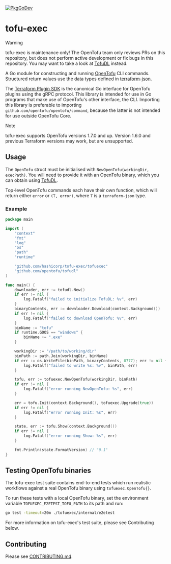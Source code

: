 [![PkgGoDev](https://pkg.go.dev/badge/github.com/hashicorp/tofu-exec)](https://pkg.go.dev/github.com/hashicorp/tofu-exec)

# tofu-exec

> [!WARNING]
> tofu-exec is maintenance only! The OpenTofu team only reviews PRs on this repository, but does not perform active development or fix bugs in this repository. You may want to take a look at [TofuDL](https://github.com/opentofu/tofudl) instead.

A Go module for constructing and running [OpenTofu](https://opentofu.org) CLI commands. Structured return values use the data types defined in [terraform-json](https://github.com/hashicorp/terraform-json).

The [Terraform Plugin SDK](https://github.com/hashicorp/terraform-plugin-sdk) is the canonical Go interface for OpenTofu plugins using the gRPC protocol. This library is intended for use in Go programs that make use of OpenTofu's other interface, the CLI. Importing this library is preferable to importing `github.com/opentofu/opentofu/command`, because the latter is not intended for use outside OpenTofu Core.

> [!NOTE]
> tofu-exec supports OpenTofu versions 1.7.0 and up. Version 1.6.0 and previous Terraform versions may work, but are unsupported.

## Usage

The `OpenTofu` struct must be initialised with `NewOpenTofu(workingDir, execPath)`. You will need to provide it with an OpenTofu binary, which you can obtain using [TofuDL](https://github.com/opentofu/tofudl). 

Top-level OpenTofu commands each have their own function, which will return either `error` or `(T, error)`, where `T` is a `terraform-json` type.

### Example

```go
package main

import (
	"context"
	"fmt"
	"log"
	"os"
	"path"
	"runtime"

	"github.com/hashicorp/tofu-exec/tofuexec"
	"github.com/opentofu/tofudl"
)

func main() {
	downloader, err := tofudl.New()
	if err != nil {
		log.Fatalf("failed to initialize TofuDL: %v", err)
	}
	binaryContents, err := downloader.Download(context.Background())
	if err != nil {
		log.Fatalf("failed to download OpenTofu: %v", err)
	}
	binName := "tofu"
	if runtime.GOOS == "windows" {
		binName += ".exe"
	}

	workingDir := "/path/to/working/dir"
	binPath := path.Join(workingDir, binName)
	if err := os.WriteFile(binPath, binaryContents, 0777); err != nil {
		log.Fatalf("failed to write %s: %v", binPath, err)
	}

	tofu, err := tofuexec.NewOpenTofu(workingDir, binPath)
	if err != nil {
		log.Fatalf("error running NewOpenTofu: %s", err)
	}

	err = tofu.Init(context.Background(), tofuexec.Upgrade(true))
	if err != nil {
		log.Fatalf("error running Init: %s", err)
	}

	state, err := tofu.Show(context.Background())
	if err != nil {
		log.Fatalf("error running Show: %s", err)
	}

	fmt.Println(state.FormatVersion) // "0.1"
}
```

## Testing OpenTofu binaries

The tofu-exec test suite contains end-to-end tests which run realistic workflows against a real OpenTofu binary using `tofuexec.OpenTofu{}`.

To run these tests with a local OpenTofu binary, set the environment variable `TOFUEXEC_E2ETEST_TOFU_PATH` to its path and run:
```sh
go test -timeout=20m ./tofuexec/internal/e2etest
```

For more information on tofu-exec's test suite, please see Contributing below.

## Contributing

Please see [CONTRIBUTING.md](./CONTRIBUTING.md).
